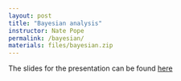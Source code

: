 ```yaml
---
layout: post
title: "Bayesian analysis"
instructor: Nate Pope
permalink: /bayesian/
materials: files/bayesian.zip
---
```


The slides for the presentation can be found [here](https://ccbbatut.github.io/rstats_fall2016/bayesian_pres/#/)